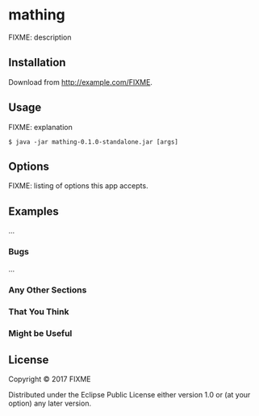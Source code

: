 # mathing

FIXME: description

## Installation

Download from http://example.com/FIXME.

## Usage

FIXME: explanation

    $ java -jar mathing-0.1.0-standalone.jar [args]

## Options

FIXME: listing of options this app accepts.

## Examples

...

### Bugs

...

### Any Other Sections
### That You Think
### Might be Useful

## License

Copyright © 2017 FIXME

Distributed under the Eclipse Public License either version 1.0 or (at
your option) any later version.
